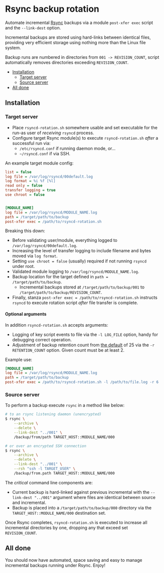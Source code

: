 # Rsync backup rotation
Automate incremental [Rsync](https://rsync.samba.org/) backups via a module `post-xfer exec` script and the `--link-dest` option.

Incremental backups are stored using hard-links between identical files, providing very efficient storage using nothing more than the Linux file system.

Backup runs are numbered in directories from `001 -> REVISION_COUNT`, script automatically removes directories exceeding `REVISION_COUNT`.

- [Installation](#installation)
	- [Target server](#target-server)
	- [Source server](#source-server)
- [All done](#all-done)

## Installation

### Target server
- Place `rsyncd-rotation.sh` somewhere usable and set executable for the run-as user of _receiving_ `rsyncd` process.
- Configure target Rsync module(s) to execute `rsyncd-rotation.sh` *after* a successful run via:
	- `/etc/rsyncd.conf` if running daemon mode, or...
	- `~/rsyncd.conf` if via SSH.

An example target module config:

```ini
list = false
log file = /var/log/rsyncd/00default.log
log format = %i %f [%l]
read only = false
transfer logging = true
use chroot = false


[MODULE_NAME]
log file = /var/log/rsyncd/MODULE_NAME.log
path = /target/path/to/backup
post-xfer exec = /path/to/rsyncd-rotation.sh
```

Breaking this down:
- Before validating user/module, everything logged to `/var/log/rsyncd/00default.log`.
- Increasing the level of transfer logging to include filename and bytes moved via `log format`.
- Setting `use chroot = false` (usually) required if not running `rsyncd` under root.
- Validated module logging to `/var/log/rsyncd/MODULE_NAME.log`.
- Backup location for the target defined in `path = /target/path/to/backup`.
	- Incremental backups stored at `/target/path/to/backup/001` to `/target/path/to/backup/REVISION_COUNT`.
- Finally, stanza `post-xfer exec = /path/to/rsyncd-rotation.sh` instructs `rsyncd` to execute rotation script *after* file transfer is complete.

#### Optional arguments
In addition `rsyncd-rotation.sh` accepts arguments:
- Logging of key script events to file via the `-l LOG_FILE` option, handy for debugging correct operation.
- Adjustment of backup retention count from [the default](rsyncd-rotation.sh#L3) of 25 via the `-r RETENTION_COUNT` option. Given count must be at least 2.

Example use:

```ini
[MODULE_NAME]
log file = /var/log/rsyncd/MODULE_NAME.log
path = /target/path/to/backup
post-xfer exec = /path/to/rsyncd-rotation.sh -l /path/to/file.log -r 6
```

### Source server
To perform a backup execute `rsync` in a method like below:

```sh
# to an rsync listening daemon (unencrypted)
$ rsync \
	--archive \
	--delete \
	--link-dest "../001" \
	/backup/from/path TARGET_HOST::MODULE_NAME/000

# or over an encrypted SSH connection
$ rsync \
	--archive \
	--delete \
	--link-dest "../001" \
	--rsh "ssh -l TARGET_USER" \
	/backup/from.path TARGET_HOST::MODULE_NAME/000
```

The *critical* command line components are:
- Current backup is hard-linked against previous incremental with the `--link-dest "../001"` argument where files are identical between source and incremental.
- Backup is placed into a `/target/path/to/backup/000` directory via the `TARGET_HOST::MODULE_NAME/000` destination set.

Once Rsync completes, `rsyncd-rotation.sh` is executed to increase all incremental directories by one, dropping any that exceed set `REVISION_COUNT`.

## All done
You should now have automated, space saving and easy to manage incremental backups running under Rsync. Enjoy!
